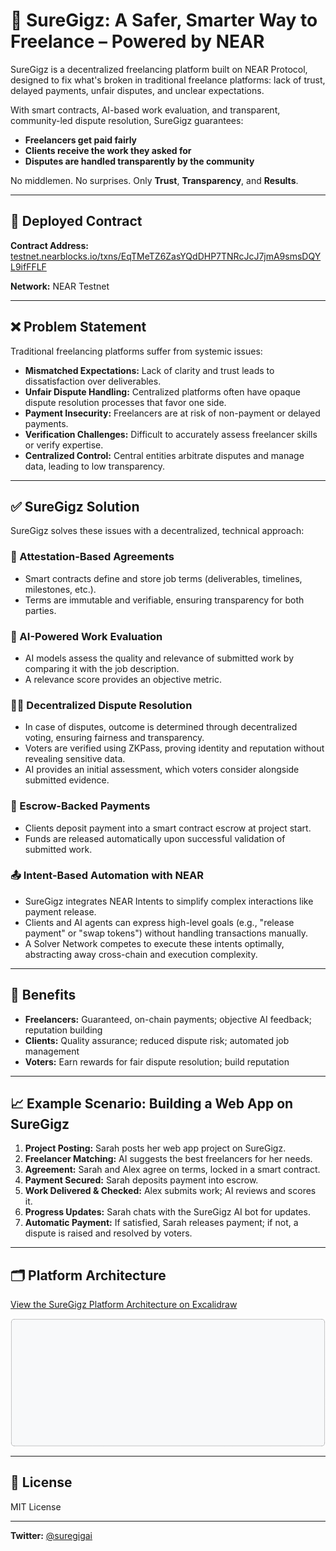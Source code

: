 # 🚀 SureGigz: A Safer, Smarter Way to Freelance – Powered by NEAR

SureGigz is a decentralized freelancing platform built on NEAR Protocol, designed to fix what's broken in traditional freelance platforms: lack of trust, delayed payments, unfair disputes, and unclear expectations.

With smart contracts, AI-based work evaluation, and transparent, community-led dispute resolution, SureGigz guarantees:

- **Freelancers get paid fairly**
- **Clients receive the work they asked for**
- **Disputes are handled transparently by the community**

No middlemen. No surprises. Only **Trust**, **Transparency**, and **Results**.

---

## 🔗 Deployed Contract

**Contract Address:** [testnet.nearblocks.io/txns/EqTMeTZ6ZasYQdDHP7TNRcJcJ7jmA9smsDQYL9ifFFLF](https://testnet.nearblocks.io/txns/EqTMeTZ6ZasYQdDHP7TNRcJcJ7jmA9smsDQYL9ifFFLF)

**Network:** NEAR Testnet

---

## ❌ Problem Statement

Traditional freelancing platforms suffer from systemic issues:
- **Mismatched Expectations:** Lack of clarity and trust leads to dissatisfaction over deliverables.
- **Unfair Dispute Handling:** Centralized platforms often have opaque dispute resolution processes that favor one side.
- **Payment Insecurity:** Freelancers are at risk of non-payment or delayed payments.
- **Verification Challenges:** Difficult to accurately assess freelancer skills or verify expertise.
- **Centralized Control:** Central entities arbitrate disputes and manage data, leading to low transparency.

---

## ✅ SureGigz Solution

SureGigz solves these issues with a decentralized, technical approach:

### 🔐 Attestation-Based Agreements
- Smart contracts define and store job terms (deliverables, timelines, milestones, etc.).
- Terms are immutable and verifiable, ensuring transparency for both parties.

### 🤖 AI-Powered Work Evaluation
- AI models assess the quality and relevance of submitted work by comparing it with the job description.
- A relevance score provides an objective metric.

### 🧑‍⚖️ Decentralized Dispute Resolution
- In case of disputes, outcome is determined through decentralized voting, ensuring fairness and transparency.
- Voters are verified using ZKPass, proving identity and reputation without revealing sensitive data.
- AI provides an initial assessment, which voters consider alongside submitted evidence.


### 💸 Escrow-Backed Payments
- Clients deposit payment into a smart contract escrow at project start.
- Funds are released automatically upon successful validation of submitted work.

### 📤 Intent-Based Automation with NEAR
- SureGigz integrates NEAR Intents to simplify complex interactions like payment release.
- Clients and AI agents can express high-level goals (e.g., "release payment" or "swap tokens") without handling transactions manually.
- A Solver Network competes to execute these intents optimally, abstracting away cross-chain and execution complexity.

---

## 🌟 Benefits

- **Freelancers:** Guaranteed, on-chain payments; objective AI feedback; reputation building
- **Clients:** Quality assurance; reduced dispute risk; automated job management
- **Voters:** Earn rewards for fair dispute resolution; build reputation

---

## 📈 Example Scenario: Building a Web App on SureGigz

1. **Project Posting:** Sarah posts her web app project on SureGigz.
2. **Freelancer Matching:** AI suggests the best freelancers for her needs.
3. **Agreement:** Sarah and Alex agree on terms, locked in a smart contract.
4. **Payment Secured:** Sarah deposits payment into escrow.
5. **Work Delivered & Checked:** Alex submits work; AI reviews and scores it.
6. **Progress Updates:** Sarah chats with the SureGigz AI bot for updates.
7. **Automatic Payment:** If satisfied, Sarah releases payment; if not, a dispute is raised and resolved by voters.

---

## 🗂️ Platform Architecture

[View the SureGigz Platform Architecture on Excalidraw](https://excalidraw.com/#json=rmUGMw3UnsQ_H3_WgVANR,GcDpMcxS2TjCPHTLngpMYw)

<svg version="1.1" xmlns="http://www.w3.org/2000/svg" viewBox="0 0 3611.65532301336 1472.3906192043778" width="7223.31064602672" height="2944.7812384087556"><!-- svg-source:excalidraw --><metadata></metadata><defs></defs><rect x="0" y="0" width="3611.65532301336" height="1472.3906192043778" fill="#ffffff"></rect><g stroke-linecap="round" transform="translate(10 10) rotate(0 1795.82766150668 726.1953096021889)"><path d="M32 0 C1341.51 0, 2651.02 0, 3559.66 0 C3580.99 0, 3591.66 10.67, 3591.66 32 C3591.66 357.22, 3591.66 682.44, 3591.66 1420.39 C3591.66 1441.72, 3580.99 1452.39, 3559.66 1452.39 C2277.15 1452.39, 994.65 1452.39, 32 1452.39 C10.67 1452.39, 0 1441.72, 0 1420.39 C0 975.1, 0 529.8, 0 32 C0 10.67, 10.67 0, 32 0" stroke="none" stroke-width="0" fill="#f8f9fa"></path><path d="M32 0 C1205.78 0, 2379.56 0, 3559.66 0 M32 0 C875.05 0, 1718.1 0, 3559.66 0 M3559.66 0 C3580.99 0, 3591.66 10.67, 3591.66 32 M3559.66 0 C3580.99 0, 3591.66 10.67, 3591.66 32 M3591.66 32 C3591.66 408.24, 3591.66 784.48, 3591.66 1420.39 M3591.66 32 C3591.66 569.39, 3591.66 1106.77, 3591.66 1420.39 M3591.66 1420.39 C3591.66 1441.72, 3580.99 1452.39, 3559.66 1452.39 M3591.66 1420.39 C3591.66 1441.72, 3580.99 1452.39, 3559.66 1452.39 M3559.66 1452.39 C2694.89 1452.39, 1830.13 1452.39, 32 1452.39 M3559.66 1452.39 C2524.92 1452.39, 1490.19 1452.39, 32 1452.39 M32 1452.39 C10.67 1452.39, 0 1441.72, 0 1420.39 M32 1452.39 C10.67 1452.39, 0 1441.72, 0 1420.39 M0 1420.39 C0 925.37, 0 430.35, 0 32 M0 1420.39 C0 1135.85, 0 851.31, 0 32 M0 32 C0 10.67, 10.67 0, 32 0 M0 32 C0 10.67, 10.67 0, 32 0" stroke="#1e1e1e" stroke-width="1" fill="none"></path></g></svg>

---

## 📄 License

MIT License

---

**Twitter:** [@suregigai](https://twitter.com/suregigai)
